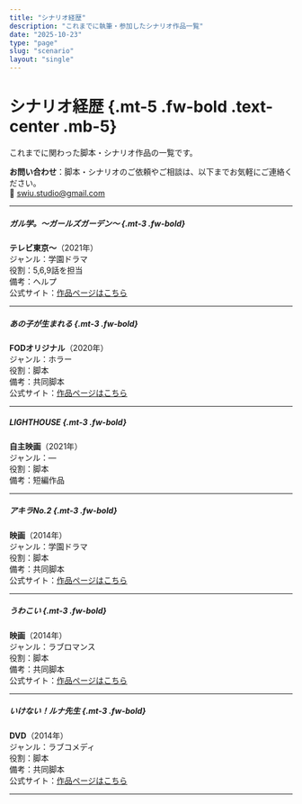 ```yaml
---
title: "シナリオ経歴"
description: "これまでに執筆・参加したシナリオ作品一覧"
date: "2025-10-23"
type: "page"
slug: "scenario"
layout: "single"
---
```


# シナリオ経歴 {.mt-5 .fw-bold .text-center .mb-5}

これまでに関わった脚本・シナリオ作品の一覧です。  

**お問い合わせ**：脚本・シナリオのご依頼やご相談は、以下までお気軽にご連絡ください。  
📧 [swiu.studio@gmail.com](mailto:swiu.studio@gmail.com)

---

##### ガル学。〜ガールズガーデン〜 {.mt-3 .fw-bold}

**テレビ東京〜**（2021年）  
ジャンル：学園ドラマ  
役割：5,6,9話を担当  
備考：ヘルプ  
公式サイト：[作品ページはこちら](https://www.tv-tokyo.co.jp/anime/girlsgarden/)

---

##### あの子が生まれる {.mt-3 .fw-bold}

**FODオリジナル**（2020年）  
ジャンル：ホラー  
役割：脚本  
備考：共同脚本  
公式サイト：[作品ページはこちら](https://www.fujitv.co.jp/anokogaumareru/)

---

##### LIGHTHOUSE {.mt-3 .fw-bold}

**自主映画**（2021年）  
ジャンル：—  
役割：脚本  
備考：短編作品

---

##### アキラNo.2 {.mt-3 .fw-bold}

**映画**（2014年）  
ジャンル：学園ドラマ  
役割：脚本  
備考：共同脚本  
公式サイト：[作品ページはこちら](https://www.spoinc.jp/lineup/list/detail/akira-no2/)

---

##### うわこい {.mt-3 .fw-bold}

**映画**（2014年）  
ジャンル：ラブロマンス  
役割：脚本  
備考：共同脚本  
公式サイト：[作品ページはこちら](https://www.spoinc.jp/lineup/list/detail/uwakoi/)

---

##### いけない！ルナ先生 {.mt-3 .fw-bold}

**DVD**（2014年）  
ジャンル：ラブコメディ  
役割：脚本  
備考：共同脚本  
公式サイト：[作品ページはこちら](https://www.spoinc.jp/lineup/list/detail/ikenai-runa/)

---